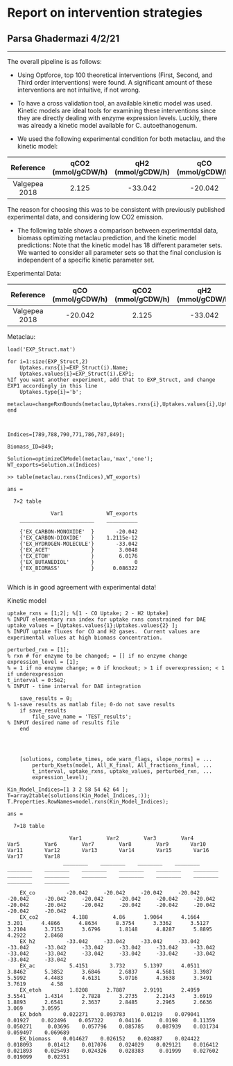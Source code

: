 # Report on intervention strategies
## Parsa Ghadermazi 4/2/21

-----
The overall pipeline is as follows:

* Using Optforce, top 100 theoretical interventions (First, Second, and Third order interventions) were found. A significant amount of these interventions are not intuitive, if not wrong.

* To have a cross validation tool, an available kinetic model was used. Kinetic models are
ideal tools for examining these interventions since they are directly dealing with enzyme expression levels. Luckily, there was already a kinetic model available for C. autoethanogenum.

* We used the following experimental condition for both metaclau, and the kinetic model:

| Reference  | qCO2 (mmol/gCDW/h) | qH2 (mmol/gCDW/h) |qCO (mmol/gCDW/h)|
| :---------: | :-----------------------------: | :----------: | :-----: |
| Valgepea 2018| 2.125 |	-33.042 | -20.042 |

The reason for choosing this was to be consistent with previously published experimental data, and considering low CO2 emission. 

* The following table shows a comparison between experimentdal data, biomass optimizing metaclau prediction, and the kinetic model predictions: Note that the kinetic model has 18 different parameter sets. We wanted to consider all parameter sets so that the final conclusion is independent of a specific kinetic parameter set. 

Experimental Data:


| Reference	| qCO (mmol/gCDW/h) | qCO2 (mmol/gCDW/h) | qH2 (mmol/gCDW/h) |  qAcet (mmol/gCDW/h)	| qetoh (mmol/gCDW/h) | qBDO (mmol/gCDW/h)| u(h-1) | 
| :-------: | :-------: | :-------: | :-------: | :-------: | :-------: | :-------: | :-----:|
| Valgepea 2018 |	-20.042 |	2.125 |	-33.042 |	1.083 |	9.042	| 0 |	0.04 |



Metaclau:


```
load('EXP_Struct.mat')

for i=1:size(EXP_Struct,2)
    Uptakes.rxns{i}=EXP_Struct(i).Name;
    Uptakes.values{i}=EXP_Struct(i).EXP1;                                     %If you want another experiment, add that to EXP_Struct, and change EXP1 accordingly in this line
    Uptakes.type{i}='b';
    metaclau=changeRxnBounds(metaclau,Uptakes.rxns{i},Uptakes.values{i},Uptakes.type{i})
end



Indices=[789,788,790,771,786,787,849];

Biomass_ID=849;

Solution=optimizeCbModel(metaclau,'max','one');
WT_exports=Solution.x(Indices)

>> table(metaclau.rxns(Indices),WT_exports)

ans =

  7×2 table

              Var1              WT_exports
    ________________________    __________

    {'EX_CARBON-MONOXIDE'  }       -20.042
    {'EX_CARBON-DIOXIDE'   }    1.2115e-12
    {'EX_HYDROGEN-MOLECULE'}       -33.042
    {'EX_ACET'             }        3.0048
    {'EX_ETOH'             }        6.0176
    {'EX_BUTANEDIOL'       }             0
    {'EX_BIOMASS'          }      0.086322
    
```

Which is in good agreement with experimental data!


Kinetic model

```
uptake_rxns = [1;2]; %[1 - CO Uptake; 2 - H2 Uptake]                        % INPUT elementary rxn index for uptake rxns constrained for DAE 
uptake_values = [Uptakes.values{1};Uptakes.values{2} ];                                           % INPUT uptake fluxes for CO and H2 gases.  Current values are experimental values at high biomass concentration.

perturbed_rxn = [1];                                                         % rxn # for enzyme to be changed; = [] if no enzyme change
expression_level = [1];                                                      % = 1 if no enzyme change; = 0 if knockout; > 1 if overexpression; < 1 if underexpression
t_interval = 0:5e2;                                                         % INPUT - time interval for DAE integration

    save_results = 0;                                                           % 1-save results as matlab file; 0-do not save results
    if save_results
        file_save_name = 'TEST_results';                                        % INPUT desired name of results file
    end



    
    [solutions, complete_times, ode_warn_flags, slope_norms] = ... 
        perturb_Ksets(model, All_K_final, All_fractions_final, ...
        t_interval, uptake_rxns, uptake_values, perturbed_rxn, ...
        expression_level);
        
Kin_Model_Indices=[1 3 2 58 54 62 64 ];
T=array2table(solutions(Kin_Model_Indices,:));
T.Properties.RowNames=model.rxns(Kin_Model_Indices);
    
ans =

  7×18 table

                    Var1        Var2        Var3        Var4        Var5        Var6        Var7        Var8        Var9       Var10       Var11       Var12       Var13       Var14       Var15       Var16       Var17       Var18  
                  ________    ________    ________    ________    ________    ________    ________    ________    ________    ________    ________    ________    ________    ________    ________    ________    ________    ________

    EX_co          -20.042     -20.042     -20.042     -20.042     -20.042     -20.042     -20.042     -20.042     -20.042     -20.042     -20.042     -20.042     -20.042     -20.042     -20.042     -20.042     -20.042     -20.042
    EX_co2           4.188        4.86      1.9064      4.1664       3.201      4.4866      4.8634      8.3754      3.3362      3.5127      3.2104      3.7153      3.6796      1.8148      4.8287      5.8895      4.2922      2.8468
    EX_h2          -33.042     -33.042     -33.042     -33.042     -33.042     -33.042     -33.042     -33.042     -33.042     -33.042     -33.042     -33.042     -33.042     -33.042     -33.042     -33.042     -33.042     -33.042
    EX_ac           5.4151       3.732      5.1397      4.0511      3.8462      5.3852      3.6846      2.6837      4.5681      3.3987      5.5992      4.4483      4.6131      5.0716      4.3638      3.3491      3.7619        4.58
    EX_etoh         1.8208      2.7887      2.9191      2.4959      3.5541      1.4314      2.7828      3.2735      2.2143      3.6919      1.8893      2.6541      2.3637      2.8485      2.2965      2.6636       3.069      3.0595
    EX_bdoh       0.022271    0.093783     0.01219    0.079041     0.01927    0.022496    0.057322     0.04116      0.0198     0.11359    0.050271     0.03696    0.057796    0.085785    0.087939    0.031734    0.059497    0.069689
    EX_biomass    0.014627    0.026152    0.024887    0.024422    0.018093     0.01412    0.017076    0.024029    0.029121    0.016412    0.021893    0.025493    0.024326    0.028383     0.01999    0.027602    0.019099     0.02351               
        
        
        
   
